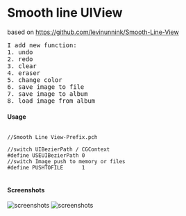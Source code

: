 
Smooth line UIView
====================

based on https://github.com/levinunnink/Smooth-Line-View
<pre>
I add new function: 
1. undo
2. redo
3. clear
4. eraser
5. change color
6. save image to file
7. save image to album
8. load image from album
</pre>
#### Usage
<pre>
<code>
//Smooth Line View-Prefix.pch

//switch UIBezierPath / CGContext
#define USEUIBezierPath 0
//switch Image push to memory or files
#define PUSHTOFILE      1
</code>
</pre>

#### Screenshots
![screenshots](http://i.minus.com/iyKrrzNQ7UZNG.PNG) 
![screenshots](http://i.minus.com/ibjavEmJ6utGyC.PNG) 
